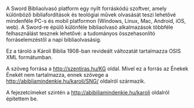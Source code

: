 A Sword Bibliaolvasó platform egy nyílt forráskódú szoftver, amely különböző bibliafordítások és teológiai művek olvasását teszi lehetővé mindenféle PC-s és mobil platformon (Windows, Linux, Mac, Android, iOS, web). A Sword-re épülő különféle bibliaolvasó alkalmazások többféle felhasználást tesznek lehetővé: a tudományos összehasonlító forráselemzéstől a napi bibliaolvasásig.

Ez a tároló a Károli Biblia 1908-ban revideált változatát tartalmazza OSIS XML formátumban.

A szöveg forrása a http://szentiras.hu/KG oldal. Mivel ez a forrás az Énekek Énekét nem tartalmazza, ennek szövege a http://abibliamindenkie.hu/karoli/SNG/ oldalról származik.

A fejezetcímeket szintén a http://abibiliamindenkie.hu/karoli oldalról építettem be.
